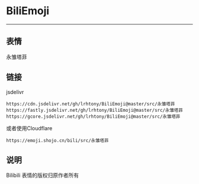 # BiliEmoji
---
## 表情
永雏塔菲
## 链接
jsdelivr
```
https://cdn.jsdelivr.net/gh/lrhtony/BiliEmoji@master/src/永雏塔菲
https://fastly.jsdelivr.net/gh/lrhtony/BiliEmoji@master/src/永雏塔菲
https://gcore.jsdelivr.net/gh/lrhtony/BiliEmoji@master/src/永雏塔菲
```
或者使用Cloudflare
```
https://emoji.shojo.cn/bili/src/永雏塔菲
```
## 说明
Bilibili 表情的版权归原作者所有

